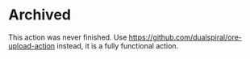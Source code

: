 # Archived

This action was never finished. Use https://github.com/dualspiral/ore-upload-action instead, it is a fully functional action.
